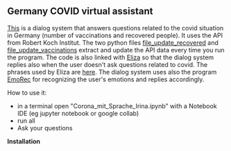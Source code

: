 ## Germany COVID virtual assistant

[This](Corona_mit_Sprache_Irina.ipynb) is a dialog system that answers questions related to the covid situation in Germany (number of vaccinations and recovered people).
It uses the API from Robert Koch Institut. The two python files [file_update_recovered](file_update_recovered.py) and [file_update_vaccinations](file_update_vaccinations.py) extract and update the API data every time you run the program.
The code is also linked with [Eliza](eliza.py) so that the dialog system replies also when the user doesn't ask questions related to covid. The phrases used by Eliza are [here](deutsch.txt).
The dialog system uses also the program [EmoRec](emorec.py) for recognizing the user's emotions and replies accordingly.

How to use it:
<ul>
<li>in a terminal open "Corona_mit_Sprache_Irina.ipynb" with a Notebook IDE (eg  jupyter notebook or google collab)</li>
<li>run all</li>
<li>Ask your questions</li>
</ul>

**Installation**

